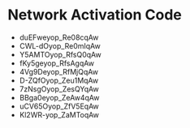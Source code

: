 # Network Activation Code
* duEFweyop_Re08cqAw
* CWL-dOyop_Re0mIqAw
* Y5AMTOyop_RfsQ0qAw
* fKy5geyop_RfsAgqAw
* 4Vg9Deyop_RfMjQqAw
* D-ZQfOyop_Zeu1MqAw
* 7zNsgOyop_ZesQYqAw
* BBga0eyop_ZeAw4qAw
* uCV65Oyop_ZfV5EqAw
* Kl2WR-yop_ZaMToqAw